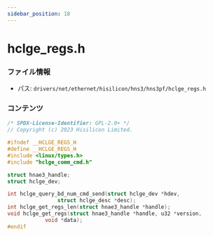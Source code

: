 ```yaml
---
sidebar_position: 18
---
```

# hclge_regs.h

### ファイル情報

- パス: `drivers/net/ethernet/hisilicon/hns3/hns3pf/hclge_regs.h`

### コンテンツ

```h
/* SPDX-License-Identifier: GPL-2.0+ */
// Copyright (c) 2023 Hisilicon Limited.

#ifndef __HCLGE_REGS_H
#define __HCLGE_REGS_H
#include <linux/types.h>
#include "hclge_comm_cmd.h"

struct hnae3_handle;
struct hclge_dev;

int hclge_query_bd_num_cmd_send(struct hclge_dev *hdev,
				struct hclge_desc *desc);
int hclge_get_regs_len(struct hnae3_handle *handle);
void hclge_get_regs(struct hnae3_handle *handle, u32 *version,
		    void *data);
#endif

```
